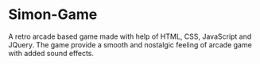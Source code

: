 # Simon-Game
A retro arcade based game made with help of HTML, CSS, JavaScript and JQuery. The game provide a smooth and nostalgic feeling of arcade game with added sound effects.
